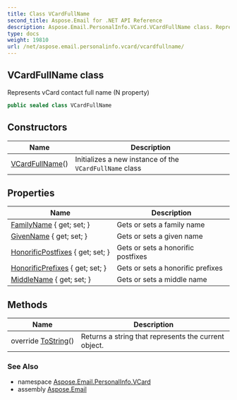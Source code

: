```yaml
---
title: Class VCardFullName
second_title: Aspose.Email for .NET API Reference
description: Aspose.Email.PersonalInfo.VCard.VCardFullName class. Represents vCard contact full name N property
type: docs
weight: 19810
url: /net/aspose.email.personalinfo.vcard/vcardfullname/
---
```

## VCardFullName class

Represents vCard contact full name (N property)

```csharp
public sealed class VCardFullName
```

## Constructors

| Name | Description |
| --- | --- |
| [VCardFullName](vcardfullname/)() | Initializes a new instance of the `VCardFullName` class |

## Properties

| Name | Description |
| --- | --- |
| [FamilyName](../../aspose.email.personalinfo.vcard/vcardfullname/familyname/) { get; set; } | Gets or sets a family name |
| [GivenName](../../aspose.email.personalinfo.vcard/vcardfullname/givenname/) { get; set; } | Gets or sets a given name |
| [HonorificPostfixes](../../aspose.email.personalinfo.vcard/vcardfullname/honorificpostfixes/) { get; set; } | Gets or sets a honorific postfixes |
| [HonorificPrefixes](../../aspose.email.personalinfo.vcard/vcardfullname/honorificprefixes/) { get; set; } | Gets or sets a honorific prefixes |
| [MiddleName](../../aspose.email.personalinfo.vcard/vcardfullname/middlename/) { get; set; } | Gets or sets a middle name |

## Methods

| Name | Description |
| --- | --- |
| override [ToString](../../aspose.email.personalinfo.vcard/vcardfullname/tostring/)() | Returns a string that represents the current object. |

### See Also

* namespace [Aspose.Email.PersonalInfo.VCard](../../aspose.email.personalinfo.vcard/)
* assembly [Aspose.Email](../../)


